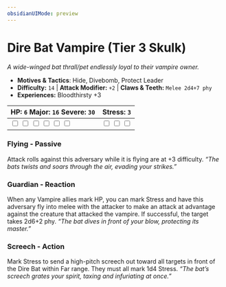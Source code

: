 ```yaml
---
obsidianUIMode: preview
---
```

# Dire Bat Vampire (Tier 3 Skulk)

*A wide-winged bat thrall/pet endlessly loyal to their vampire owner.*

- **Motives & Tactics**: Hide, Divebomb, Protect Leader
- **Difficulty:** `14` | **Attack Modifier:** `+2` | **Claws & Teeth:** `Melee 2d4+7 phy`
- **Experiences:** Bloodthirsty +3

| HP: `6` Major: `16` Severe: `30` | Stress: `3` |
|--|--|
|  <input type="checkbox" unchecked id="e2377c5d"> <input type="checkbox" unchecked id="c99f996e"> <input type="checkbox" unchecked id="e0b217bb"> <input type="checkbox" unchecked id="13a517d0"> <input type="checkbox" unchecked id="96c677f7"> <input type="checkbox" unchecked id="1977b9d3"> |  <input type="checkbox" unchecked id="60516936"> <input type="checkbox" unchecked id="478865e9"> <input type="checkbox" unchecked id="67afdd43"> |

### Flying - Passive

Attack rolls against this adversary while it is flying are at +3 difficulty. *“The bats twists and soars through the air, evading your strikes.”*

### Guardian - Reaction

When any Vampire allies mark HP, you can mark Stress and have this adversary fly into melee with the attacker to make an attack at advantage against the creature that attacked the vampire. If successful, the target takes 2d6+2 phy. *“The bat dives in front of your blow, protecting its master.”*

### Screech - Action

Mark Stress to send a high-pitch screech out toward all targets in front of the Dire Bat within Far range. They must all mark 1d4 Stress. *“The bat’s screech grates your spirit, taxing and infuriating at once.”*



